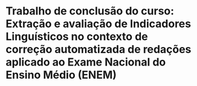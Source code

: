 # Trabalho de conclusão do curso: Extração e avaliação de Indicadores Linguísticos no contexto de correção automatizada de redações aplicado ao Exame Nacional do Ensino Médio (ENEM)
